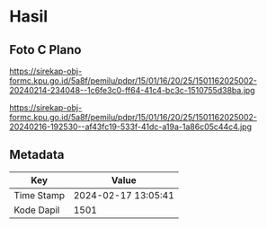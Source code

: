 # Hasil

## Foto C Plano

https://sirekap-obj-formc.kpu.go.id/5a8f/pemilu/pdpr/15/01/16/20/25/1501162025002-20240214-234048--1c6fe3c0-ff64-41c4-bc3c-1510755d38ba.jpg

https://sirekap-obj-formc.kpu.go.id/5a8f/pemilu/pdpr/15/01/16/20/25/1501162025002-20240216-192530--af43fc19-533f-41dc-a19a-1a86c05c44c4.jpg


## Metadata

| Key        | Value               |
| ---------- | ------------------- |
| Time Stamp | 2024-02-17 13:05:41 |
| Kode Dapil | 1501                |



